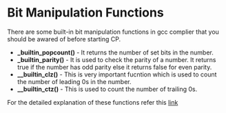 # Bit Manipulation Functions

There are some built-in bit manipulation functions in gcc complier that you should be awared of before starting CP. 

* **\_builtin\_popcount()** - It returns the number of set bits in the number.
* **\_builtin\_parity()** - It is used to check the parity of a number. It returns true if the number has odd parity else it returns false for even parity.
* **__builtin_clz()** - This is very important fucntion which is used to count the number of leading 0s in the number.
* **__builtin_ctz()** - This is used to count the number of trailing 0s.

For the detailed explanation of these functions refer this [link](https://www.geeksforgeeks.org/builtin-functions-gcc-compiler/)